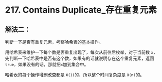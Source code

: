 # 217. Contains Duplicate_存在重复元素





## 解法二：

判断一下是否有重复元素，考察哈希表的基本操作。

用哈希表来维护一下每个数是否重复出现了，每次从前往后枚举，对于当前数 `x`，先判断一下哈希表中是否有这个数，如果有的话就说明存在这个重复元素，返回`true`，如果没有的话，那就把`x`加到集合中。

哈希表的每个操作增删改查都是 `O(1)`的，所以整个时间复杂度是 `O(n)`的。



